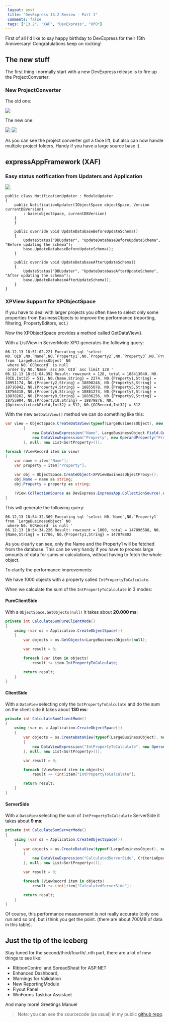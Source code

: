 ```yaml
---
 layout: post 
 title: "DevExpress 13.2 Review - Part 1"
 comments: false
 tags: ["13.2", "XAF", "DevExpress", "XPO"]
---
```

First of all I'd like to say happy birthday to DevExpress for their 15th Anniversary! Congratulations keep on rocking!

## The new stuff ##

The first thing i normally start with a new DevExpress release is to fire up the ProjectConverter:

### New ProjectConverter ###
The old one:

![](/img/posts/2013/dx13-2-review/projconverter1.png)

The new one:

![](/img/posts/2013/dx13-2-review/projconverter2.png)
![](/img/posts/2013/dx13-2-review/projconverter3.png)

As you can see the project converter got a face lift, but also can now handle multiple project folders. Handy if you have a large source base :).

## expressAppFramework (XAF) ##

### Easy status notification from Updaters and Application ###

![](/img/posts/2013/dx13-2-review/status.png)

```
public class NotificationUpdater : ModuleUpdater
{
    public NotificationUpdater(IObjectSpace objectSpace, Version currentDBVersion)
        : base(objectSpace, currentDBVersion)
    {
    }

    public override void UpdateDatabaseBeforeUpdateSchema()
    {
        UpdateStatus("DBUpdater", "UpdateDatabaseBeforeUpdateSchema", "Before updating the schema");
        base.UpdateDatabaseBeforeUpdateSchema();
    }

    public override void UpdateDatabaseAfterUpdateSchema()
    {
        UpdateStatus("DBUpdater", "UpdateDatabaseAfterUpdateSchema", "After updating the schema");
        base.UpdateDatabaseAfterUpdateSchema();
    }
}
```

### XPView Support for XPObjectSpace ###

If you have to deal with larger projects you often have to select only some properties from BusinessObjects to improve the performance (reporting, filtering, PropertyEditors, ect.)

Now the XPObjectSpace provides a method called GetDataView().


With a ListView in ServerMode XPO generates the following query:


    06.12.13 18:51:02.221 Executing sql 'select N0.`OID`,N0.`Name`,N0.`Property1`,N0.`Property2`,N0.`Property3`,N0.`Property4`,N0.`Property5`,N0.`Property6`,N0.`Property7`,N0.`Property8`,N0.`Property9`,N0.`Property10`,N0.`OptimisticLockField`,N0.`GCRecord` from `LargeBusinessObject` N0
     where N0.`GCRecord` is null
     order by N0.`Name` asc,N0.`OID` asc limit 128 '
    06.12.13 18:51:04.392 Result: rowcount = 128, total = 188413040, N0.{OID,Int32} = 512, N0.{Name,String} = 2274, N0.{Property1,String} = 18991174, N0.{Property2,String} = 18898246, N0.{Property3,String} = 18716842, N0.{Property4,String} = 18855078, N0.{Property5,String} = 18756318, N0.{Property6,String} = 18881274, N0.{Property7,String} = 18838262, N0.{Property8,String} = 18836256, N0.{Property9,String} = 18755904, N0.{Property10,String} = 18879876, N0.{OptimisticLockField,Int32} = 512, N0.{GCRecord,Int32} = 512

With the new `GetDataView()` method we can do something like this:

```cs
var view = ObjectSpace.CreateDataView(typeof(LargeBusinessObject), new List<DataViewExpression>()
        {
            new DataViewExpression("Name", LargeBusinessObject.Field.GetOperand(m => m.Name)),
            new DataViewExpression("Property", new OperandProperty("Property1")),
        }, null, new List<SortProperty>());

foreach (ViewRecord item in view)
{
    var name = item["Name"];
    var property = item["Property"];

    var obj = ObjectSpace.CreateObject<XPViewBusinessObjectProxy>();
    obj.Name = name as string;
    obj.Property = property as string;

    (View.CollectionSource as DevExpress.ExpressApp.CollectionSource).Add(obj);
}
```

This will generate the following query:

    06.12.13 18:54:32.369 Executing sql 'select N0.`Name`,N0.`Property1` from `LargeBusinessObject` N0
     where N0.`GCRecord` is null '
    06.12.13 18:54:34.226 Result: rowcount = 1000, total = 147096588, N0.{Name,String} = 17786, N0.{Property1,String} = 147078802

As you clearly can see, only the Name and the Property1 will be fetched from the database. This can be very handy if you have to process large amounts of data for sums or calculations, without having to fetch the whole object.

To clarify the performance improvements:

We have 1000 objects with a property called `IntPropertyToCalculate`.

When we calculate the sum of the `IntPropertyToCalculate` in 3 modes:

#### PureClientSide ####

With a `ObjectSpace.GetObjects(null)` it takes about **20.000 ms**:

```cs
private int CalculateSumPureClientMode()
{
    using (var os = Application.CreateObjectSpace())
    {
        var objects = os.GetObjects<LargeBusinessObject>(null);

        var result = 0;

        foreach (var item in objects)
            result += item.IntPropertyToCalculate;

        return result;    
    }
}
```

#### ClientSide ####

With a `DataView` selecting only the `IntPropertyToCalculate` and do the sum on the client side it takes about **130 ms**:

```cs
private int CalculateSumClientMode()
{
    using (var os = Application.CreateObjectSpace())
    {
        var objects = os.CreateDataView(typeof(LargeBusinessObject), new List<DataViewExpression>
        {
            new DataViewExpression("IntPropertyToCalculate", new OperandProperty("IntPropertyToCalculate"))
        }, null, new List<SortProperty>());

        var result = 0;

        foreach (ViewRecord item in objects)
            result += (int)item["IntPropertyToCalculate"];

        return result;
    }
}
```

#### ServerSide ####

With a `DataView` selecting the sum of `IntPropertyToCalculate` ServerSide it takes about **9 ms**:

```cs
private int CalculateSumServerMode()
{
    using (var os = Application.CreateObjectSpace())
    {
        var objects = os.CreateDataView(typeof(LargeBusinessObject), new List<DataViewExpression>
        {
            new DataViewExpression("CalculatedServerSide", CriteriaOperator.Parse("Sum(IntPropertyToCalculate)"))
        }, null, new List<SortProperty>());

        var result = 0;

        foreach (ViewRecord item in objects)
            result += (int)item["CalculatedServerSide"];

        return result;
    }
}
```

Of course, this performance measurement is not really accurate (only one run and so on), but i think you get the point. (there are about 700MB of data in this table).


## Just the tip of the iceberg ##

Stay tuned for the second/third/fourth/..nth part, there are a lot of new things to see like:


- RibbonControl and SpreadSheat for ASP.NET
- Enhanced Dashboard,
- Warnings for Validation
- New ReportingModule
- Flyout Panel
- WinForms Taskbar Assistant

And many more!
Greetings Manuel

>Note: you can see the sourcecode (as usual) in my public [github repo](https://github.com/biohazard999/DX13_2).

